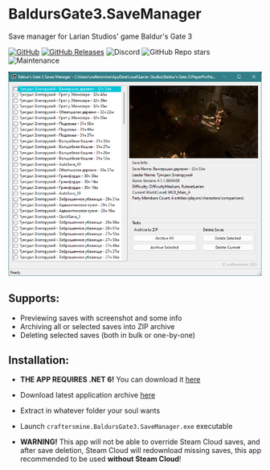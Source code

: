 # BaldursGate3.SaveManager
Save manager for Larian Studios' game Baldur's Gate 3

[![GitHub](https://img.shields.io/github/license/craftersmine/BaldursGate3.SaveManager?color=darklime)](/LICENSE) 
[![GitHub Releases](https://img.shields.io/github/downloads/craftersmine/BaldursGate3.SaveManager/total?label=github%20downloads&logo=github)](https://github.com/craftersmine/BaldursGate3.SaveManager/releases)
![Discord](https://img.shields.io/badge/discord-craftersmine-5865f2?logo=discord&logoColor=white)
![GitHub Repo stars](https://img.shields.io/github/stars/craftersmine/BaldursGate3.SaveManager)
![Maintenance](https://img.shields.io/maintenance/yes/2023)

![Repository Preview](https://raw.githubusercontent.com/craftersmine/BaldursGate3.SaveManager/master/.github/AppPreview.png)

## Supports:
* Previewing saves with screenshot and some info
* Archiving all or selected saves into ZIP archive
* Deleting selected saves (both in bulk or one-by-one)

## Installation:
* **THE APP REQUIRES .NET 6!** You can download it [here](https://dotnet.microsoft.com/en-us/download/dotnet/thank-you/runtime-6.0.20-windows-x64-installer)
* Download latest application archive [here](https://github.com/craftersmine/BaldursGate3.SaveManager/releases)
* Extract in whatever folder your soul wants
* Launch `craftersmine.BaldursGate3.SaveManager.exe` executable

* **WARNING!** This app will not be able to override Steam Cloud saves, and after save deletion, Steam Cloud will redownload missing saves, this app recommended to be used **without Steam Cloud**!
